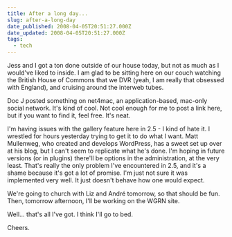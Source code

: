 ```yaml
---
title: After a long day...
slug: after-a-long-day
date_published: 2008-04-05T20:51:27.000Z
date_updated: 2008-04-05T20:51:27.000Z
tags:
  - tech
---
```


Jess and I got a ton done outside of our house today, but not as much as I would've liked to inside. I am glad to be sitting here on our couch watching the British House of Commons that we DVR (yeah, I am really that obsessed with England), and cruising around the interweb tubes.

Doc J posted something on net4mac, an application-based, mac-only social network. It's kind of cool. Not cool enough for me to post a link here, but if you want to find it, feel free. It's neat.

I'm having issues with the gallery feature here in 2.5 - I kind of hate it. I wrestled for hours yesterday trying to get it to do what I want. Matt Mullenweg, who created and develops WordPress, has a sweet set up over at his blog, but I can't seem to replicate what he's done. I'm hoping in future versions (or in plugins) there'll be options in the administration, at the very least. That's really the only problem I've encountered in 2.5, and it's a shame because it's got a lot of promise. I'm just not sure it was implemented very well. It just doesn't behave how one would expect.

We're going to church with Liz and André tomorrow, so that should be fun. Then, tomorrow afternoon, I'll be working on the WGRN site.

Well... that's all I've got. I think I'll go to bed.

Cheers.
